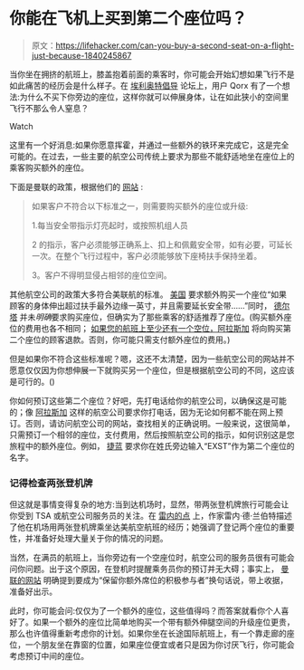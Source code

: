 # 你能在飞机上买到第二个座位吗？

> 原文：<https://lifehacker.com/can-you-buy-a-second-seat-on-a-flight-just-because-1840245867>

当你坐在拥挤的航班上，膝盖抱着前面的乘客时，你可能会开始幻想如果飞行不是如此痛苦的经历会是什么样子。在 [埃利奥特倡导](https://forum.elliott.org/threads/can-i-purchase-a-middle-seat-without-having-a-person-actually-sit-in-it.11491/) 论坛上，用户 Qorx 有了一个想法:为什么不买下你旁边的座位，这样你就可以伸展身体，让在如此狭小的空间里飞行不那么令人窒息？

Watch

这里有一个好消息:如果你愿意挥霍，并通过一些额外的铁环来完成它，这是完全可能的。在过去，一些主要的航空公司传统上要求为那些不能舒适地坐在座位上的乘客购买额外的座位。

下面是曼联的政策，根据他们的 [网站](https://www.united.com/ual/en/us/fly/travel/special-needs/extra-seating.html) :

> 如果客户不符合以下标准之一，则需要购买额外的座位或升级:
> 
> 1.每当安全带指示灯亮起时，或按照机组人员
> 
> 2 的指示，客户必须能够正确系上、扣上和佩戴安全带，如有必要，可延长一次。在整个飞行过程中，客户必须能够放下座椅扶手保持坐着。
> 
> 3。客户不得明显侵占相邻的座位空间。

其他航空公司的政策大多符合美联航的标准。 [美国](https://www.aa.com/i18n/travel-info/special-assistance/special-assistance.jsp#extraspace) 要求额外购买一个座位“如果顾客的身体伸出超过扶手最外边缘一英寸，并且需要延长安全带……”同时， [德尔塔](https://www.delta.com/us/en/accessible-travel-services/additional-assistance) 并未*明确*要求购买座位，但确实为了那些乘客的舒适推荐了座位。(购买额外座位的费用也各不相同； [如果您的航班上至少还有一个空位，阿拉斯加](https://www.alaskaair.com/content/travel-info/policies/seating-customers-of-size) 将向购买第二个座位的顾客退款。否则，你可能只需支付额外座位的费用。)

但是如果你不符合这些标准呢？嗯，这还不太清楚，因为一些航空公司的网站并不愿意仅仅因为你想伸展一下就购买另一个座位，但是根据航空公司的不同，这应该是可行的。()

你如何预订这些第二个座位？好吧，先打电话给你的航空公司，以确保这是可能的；像 [阿拉斯加](https://www.alaskaair.com/content/travel-info/policies/comfort-seat) 这样的航空公司要求你打电话，因为无论如何都不能在网上预订。否则，请访问航空公司的网站，查找相关的正确说明。一般来说，这很简单，只需预订一个相邻的座位，支付费用，然后按照航空公司的指示，如何识别这是您旅程中的额外座位。例如， [捷蓝](https://www.jetblue.com/travel-agents/seat-assignments) 要求你在姓氏旁边输入“EXST”作为第二个座位的名字。

### 记得检查两张登机牌

但这就是事情变得复杂的地方:当到达机场时，显然，带两张登机牌旅行可能会让你受到 TSA 或航空公司服务员的关注。在 [雷内的点](https://renespoints.boardingarea.com/2017/10/19/joys-pitfalls-booking-extra-seat-delta-air-lines/) 上，作家雷内·德·兰伯特描述了他在机场用两张登机牌乘坐达美航空航班的经历；她强调了登记两个座位的重要性，并准备好处理大量关于你的情况的问题。

当然，在满员的航班上，当你旁边有一个空座位时，航空公司的服务员很有可能会问你问题。出于这个原因，在登机时提醒乘务员你的预订并无大碍；事实上， [曼联的网站](https://www.united.com/ual/en/us/fly/travel/special-needs/extra-seating.html) 明确提到要成为“保留你额外席位的积极参与者”换句话说，带上收据，准备好出示。

此时，你可能会问:仅仅为了一个额外的座位，这些值得吗？而答案就看你个人喜好了。如果一个额外的座位比简单地购买一个带有额外伸腿空间的升级座位更贵，那么也许值得重新考虑你的计划。如果你坐在长途国际航班上，有一个靠走廊的座位，一个朋友坐在靠窗的位置，如果座位便宜或者只是因为你讨厌飞行，你可能会考虑预订中间的座位。